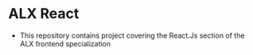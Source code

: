 # ALX React
- This repository contains project covering the React.Js section of the ALX frontend specialization 
